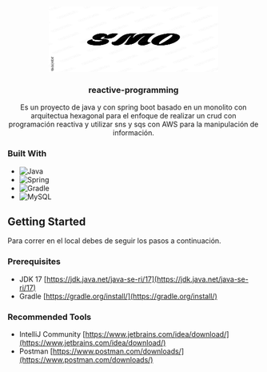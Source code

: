 <a name="readme-top"></a>
<!-- PROJECT LOGO -->
<br />
<div align="center">
  <a href="https://github.com/sebastian-medinaOch/reactive_programming">
    <img src="src/main/resources/static/logo.jpg" alt="Logo" width="340" height="130">
  </a>

<h3 align="center">reactive-programming</h3>

  <p align="center">
    Es un proyecto de java y con spring boot basado en un monolito con arquitectua hexagonal para el enfoque de realizar un crud con programación reactiva y utilizar sns y sqs con AWS para la manipulación de información.
  </p>
</div>

### Built With

* ![Java](https://img.shields.io/badge/java-%23ED8B00.svg?style=for-the-badge&logo=java&logoColor=white)
* ![Spring](https://img.shields.io/badge/Spring-6DB33F?style=for-the-badge&logo=spring&logoColor=white)
* ![Gradle](https://img.shields.io/badge/Gradle-02303A.svg?style=for-the-badge&logo=Gradle&logoColor=white)
* ![MySQL](https://img.shields.io/badge/DB-mongoDB-green)


<!-- GETTING STARTED -->
## Getting Started

Para correr en el local debes de seguir los pasos a continuación.

### Prerequisites

* JDK 17 [https://jdk.java.net/java-se-ri/17](https://jdk.java.net/java-se-ri/17)
* Gradle [https://gradle.org/install/](https://gradle.org/install/)

### Recommended Tools
* IntelliJ Community [https://www.jetbrains.com/idea/download/](https://www.jetbrains.com/idea/download/)
* Postman [https://www.postman.com/downloads/](https://www.postman.com/downloads/)

